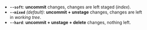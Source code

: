 
- **`--soft`**: **uncommit** changes, changes are left staged (_index_).
- **`--mixed`** _(default)_: **uncommit + unstage** changes, changes are left in _working tree_.
- **`--hard`**: **uncommit + unstage + delete** changes, nothing left.
